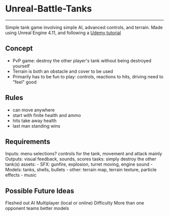 # Unreal-Battle-Tanks
****
Simple tank game involving simple AI, advanced controls, and terrain. 
Made using Unreal Engine 4.11, and following a [Udemy tutorial](https://www.udemy.com/unrealcourse/learn/v4/overview)

## Concept
-	PvP game: destroy the other player's tank without being destroyed yourself
-	Terrain is both an obstacle and cover to be used
-	Primarily has to be fun to play: controls, reactions to hits, driving need to "feel" good

## Rules
-	can move anywhere
-	start with finite health and ammo
-	hits take away health
-	last man standing wins

## Requirements
Inputs: menu selections? controls for the tank, movement and attack mainly
Outputs: visual feedback, sounds, scores
tasks: simply destroy the other tank(s)
assets:
	-	SFX: gunfire, explosion, turret moving, engine sound
	-	Models: tanks, shells, bullets
	-	other: terrain map, terrain texture, particle effects
	-	music

## Possible Future Ideas
Fleshed out AI
Multiplayer (local or online)
Difficulty
More than one opponent
teams
better models